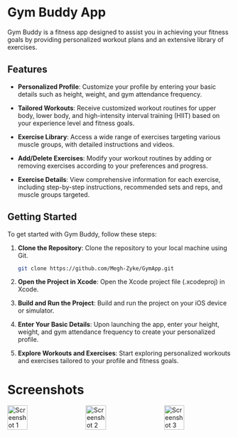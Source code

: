 # Gym Buddy App

Gym Buddy is a fitness app designed to assist you in achieving your fitness goals by providing personalized workout plans and an extensive library of exercises.

## Features

- **Personalized Profile**: Customize your profile by entering your basic details such as height, weight, and gym attendance frequency.

- **Tailored Workouts**: Receive customized workout routines for upper body, lower body, and high-intensity interval training (HIIT) based on your experience level and fitness goals.

- **Exercise Library**: Access a wide range of exercises targeting various muscle groups, with detailed instructions and videos.

- **Add/Delete Exercises**: Modify your workout routines by adding or removing exercises according to your preferences and progress.

- **Exercise Details**: View comprehensive information for each exercise, including step-by-step instructions, recommended sets and reps, and muscle groups targeted.

## Getting Started

To get started with Gym Buddy, follow these steps:

1. **Clone the Repository**: Clone the repository to your local machine using Git.
   
   ```bash
   git clone https://github.com/Megh-Zyke/GymApp.git
2. **Open the Project in Xcode**: 
  Open the Xcode project file (.xcodeproj) in Xcode.

3. **Build and Run the Project**: 
  Build and run the project on your iOS device or simulator.

4. **Enter Your Basic Details**: 
  Upon launching the app, enter your height, weight, and gym attendance frequency to create your personalized profile.

5. **Explore Workouts and Exercises**: 
  Start exploring personalized workouts and exercises tailored to your profile and fitness goals.


# Screenshots

<div style="display: flex; justify-content: space-between;">
    <img src="https://github.com/Megh-Zyke/GymApp/assets/97515984/9d433f67-4a2b-424b-9b9f-97d447d2771c" alt="Screenshot 1" style="width: 30%;">
    <img src="https://github.com/Megh-Zyke/GymApp/assets/97515984/d4e14802-8f6d-4976-8329-b91f2df6744f" alt="Screenshot 2" style="width: 30%;">
    <img src="https://github.com/Megh-Zyke/GymApp/assets/97515984/dcc0b16f-bbf8-4fe7-a080-786350a54698" alt="Screenshot 3" style="width: 30%;">
</div>





